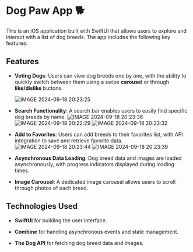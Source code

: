 # Dog Paw App 🐕
This is an iOS application built with SwiftUI that allows users to explore and interact with a list of dog breeds. The app includes the following key features:

## Features
- **Voting Dogs**: Users can view dog breeds one by one, with the ability to quickly switch between them using a swipe **carousel** or through **like/dislike** buttons.
  
  ![IMAGE 2024-09-18 20:23:25](https://github.com/user-attachments/assets/ac2e14fa-14bc-4eec-9ce4-56fa395f07a1)

- **Search Functionality**: A search bar enables users to easily find specific dog breeds by name.
![IMAGE 2024-09-18 20:23:36](https://github.com/user-attachments/assets/fc0462a7-346b-4c87-a384-7fa5091b4125)
![IMAGE 2024-09-18 20:22:29](https://github.com/user-attachments/assets/8f5f76f4-bf1d-4bc4-9a17-1a259e87d51f)
![IMAGE 2024-09-18 20:23:32](https://github.com/user-attachments/assets/0220ef75-e5f5-4a50-90e3-7333384bc24e)


- **Add to Favorites**: Users can add breeds to their favorites list, with API integration to save and retrieve favorite data.
![IMAGE 2024-09-18 20:23:44](https://github.com/user-attachments/assets/fcaee076-1942-4c85-bc41-3fc45739ba1d)
![IMAGE 2024-09-18 20:23:39](https://github.com/user-attachments/assets/ad9282f3-b8ef-49e1-b97e-e313199aa4a2)

- **Asynchronous Data Loading**: Dog breed data and images are loaded asynchronously, with progress indicators displayed during loading times.
- **Image Carousel**: A dedicated image carousel allows users to scroll through photos of each breed.

## Technologies Used
- **SwiftUI** for building the user interface.

- **Combine** for handling asynchronous events and state management.
- **The Dog API** for fetching dog breed data and images.
